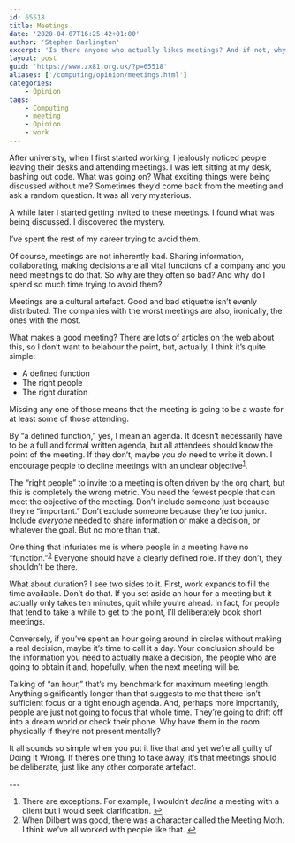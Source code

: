 ```yaml
---
id: 65518
title: Meetings
date: '2020-04-07T16:25:42+01:00'
author: 'Stephen Darlington'
excerpt: 'Is there anyone who actually likes meetings? And if not, why do we keep having them?'
layout: post
guid: 'https://www.zx81.org.uk/?p=65518'
aliases: ['/computing/opinion/meetings.html']
categories:
    - Opinion
tags:
    - Computing
    - meeting
    - Opinion
    - work
---
```


After university, when I first started working, I jealously noticed people leaving their desks and attending meetings. I was left sitting at my desk, bashing out code. What was going on? What exciting things were being discussed without me? Sometimes they’d come back from the meeting and ask a random question. It was all very mysterious.

A while later I started getting invited to these meetings. I found what was being discussed. I discovered the mystery.

I’ve spent the rest of my career trying to avoid them.

Of course, meetings are not inherently bad. Sharing information, collaborating, making decisions are all vital functions of a company and you need meetings to do that. So why are they often so bad? And why do I spend so much time trying to avoid them?

Meetings are a cultural artefact. Good and bad etiquette isn’t evenly distributed. The companies with the worst meetings are also, ironically, the ones with the most.

What makes a good meeting? There are lots of articles on the web about this, so I don’t want to belabour the point, but, actually, I think it’s quite simple:

- A defined function
- The right people
- The right duration

Missing any one of those means that the meeting is going to be a waste for at least some of those attending.

By “a defined function,” yes, I mean an agenda. It doesn’t necessarily have to be a full and formal written agenda, but all attendees should know the point of the meeting. If they don’t, maybe you *do* need to write it down. I encourage people to decline meetings with an unclear objective<sup>[1](#fn1-8184 "see footnote")</sup>.

The “right people” to invite to a meeting is often driven by the org chart, but this is completely the wrong metric. You need the fewest people that can meet the objective of the meeting. Don’t include someone just because they’re “important.” Don’t exclude someone because they’re too junior. Include *everyone* needed to share information or make a decision, or whatever the goal. But no more than that.

One thing that infuriates me is where people in a meeting have no “function.”<sup>[2](#fn2-8184 "see footnote")</sup> Everyone should have a clearly defined role. If they don’t, they shouldn’t be there.

What about duration? I see two sides to it. First, work expands to fill the time available. Don’t do that. If you set aside an hour for a meeting but it actually only takes ten minutes, quit while you’re ahead. In fact, for people that tend to take a while to get to the point, I’ll deliberately book short meetings.

Conversely, if you’ve spent an hour going around in circles without making a real decision, maybe it’s time to call it a day. Your conclusion should be the information you need to actually make a decision, the people who are going to obtain it and, hopefully, when the next meeting will be.

Talking of “an hour,” that’s my benchmark for maximum meeting length. Anything significantly longer than that suggests to me that there isn’t sufficient focus or a tight enough agenda. And, perhaps more importantly, people are just not going to focus that whole time. They’re going to drift off into a dream world or check their phone. Why have them in the room physically if they’re not present mentally?

It all sounds so simple when you put it like that and yet we’re all guilty of Doing It Wrong. If there’s one thing to take away, it’s that meetings should be deliberate, just like any other corporate artefact.

<div class="footnotes">---

1. There are exceptions. For example, I wouldn’t *decline* a meeting with a client but I would seek clarification. [↩︎](#fnr1-8184 "return to article")
2. When Dilbert was good, there was a character called the Meeting Moth. I think we’ve all worked with people like that. [↩︎](#fnr2-8184 "return to article")

</div>